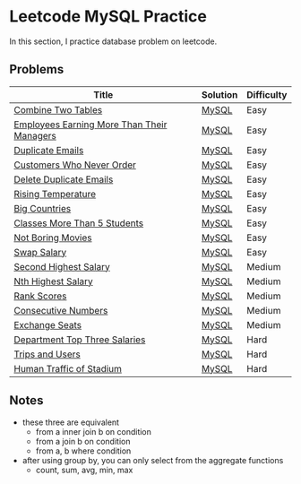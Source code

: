 # Leetcode MySQL Practice

In this section, I practice database problem on leetcode.

## Problems

| Title                                                                                                                   | Solution                                                      | Difficulty |
| ----------------------------------------------------------------------------------------------------------------------- | ------------------------------------------------------------- | ---------- |
| [Combine Two Tables](https://leetcode.com/problems/combine-two-tables/)                                                 | [MySQL](./combine-two-tables/sol.sql)                         | Easy       |
| [Employees Earning More Than Their Managers](https://leetcode.com/problems/employees-earning-more-than-their-managers/) | [MySQL](./employees-earning-more-than-their-managers/sol.sql) | Easy       |
| [Duplicate Emails](https://leetcode.com/problems/duplicate-emails/)                                                     | [MySQL](./duplicate-emails/sol.sql)                           | Easy       |
| [Customers Who Never Order](https://leetcode.com/problems/customers-who-never-order/)                                   | [MySQL](./customers-who-never-order/sol.sql)                  | Easy       |
| [Delete Duplicate Emails](https://leetcode.com/problems/delete-duplicate-emails/)                                       | [MySQL](./delete-duplicate-emails/sol.sql)                    | Easy       |
| [Rising Temperature](https://leetcode.com/problems/rising-temperature/)                                                 | [MySQL](./rising-temperature/sol.sql)                         | Easy       |
| [Big Countries](https://leetcode.com/problems/big-countries/)                                                           | [MySQL](./big-countries/sol.sql)                              | Easy       |
| [Classes More Than 5 Students](https://leetcode.com/problems/classes-more-than-5-students/)                             | [MySQL](./classes-more-than-5-students/sol.sql)               | Easy       |
| [Not Boring Movies](https://leetcode.com/problems/not-boring-movies/)                                                   | [MySQL](./not-boring-movies/sol.sql)                          | Easy       |
| [Swap Salary](https://leetcode.com/problems/swap-salary/)                                                               | [MySQL](./swap-salary/sol.sql)                                | Easy       |
| [Second Highest Salary](https://leetcode.com/problems/second-highest-salary/)                                           | [MySQL](./second-highest-salary/sol01.sql)                    | Medium     |
| [Nth Highest Salary](https://leetcode.com/problems/nth-highest-salary/)                                                 | [MySQL](./nth-highest-salary/sol.sql)                         | Medium     |
| [Rank Scores](https://leetcode.com/problems/rank-scores/)                                                               | [MySQL](./rank-scores/sol.sql)                                | Medium     |
| [Consecutive Numbers](https://leetcode.com/problems/consecutive-numbers/)                                               | [MySQL](./consecutive-numbers/sol.sql)                        | Medium     |
| [Exchange Seats](https://leetcode.com/problems/exchange-seats/)                                                         | [MySQL](./exchange-seats/sol.sql)                             | Medium     |
| [Department Top Three Salaries](https://leetcode.com/problems/department-top-three-salaries/)                           | [MySQL](./department-top-three-salaries/sol.sql)              | Hard       |
| [Trips and Users](https://leetcode.com/problems/trips-and-users/)                                                       | [MySQL](./trips-and-users/sol.sql)                            | Hard       |
| [Human Traffic of Stadium](https://leetcode.com/problems/human-traffic-of-stadium/)                                     | [MySQL](./human-traffic-of-stadium/sol.sql)                   | Hard       |

## Notes

- these three are equivalent
  - from a inner join b on condition
  - from a join b on condition
  - from a, b where condition
- after using group by, you can only select from the aggregate functions
  - count, sum, avg, min, max
